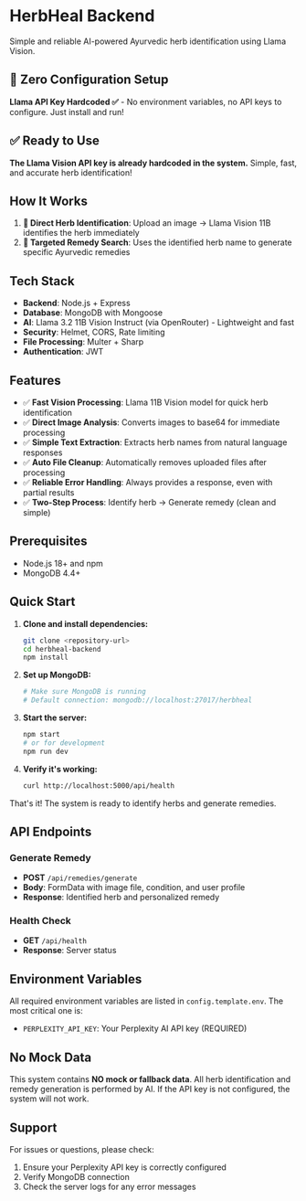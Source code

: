# HerbHeal Backend

Simple and reliable AI-powered Ayurvedic herb identification using Llama Vision.

## 🚀 Zero Configuration Setup

**Llama API Key Hardcoded ✅** - No environment variables, no API keys to configure. Just install and run!

## ✅ Ready to Use

**The Llama Vision API key is already hardcoded in the system.** Simple, fast, and accurate herb identification!

## How It Works

1. **🌿 Direct Herb Identification**: Upload an image → Llama Vision 11B identifies the herb immediately
2. **💊 Targeted Remedy Search**: Uses the identified herb name to generate specific Ayurvedic remedies

## Tech Stack

- **Backend**: Node.js + Express
- **Database**: MongoDB with Mongoose
- **AI**: Llama 3.2 11B Vision Instruct (via OpenRouter) - Lightweight and fast
- **Security**: Helmet, CORS, Rate limiting
- **File Processing**: Multer + Sharp
- **Authentication**: JWT

## Features

- ✅ **Fast Vision Processing**: Llama 11B Vision model for quick herb identification
- ✅ **Direct Image Analysis**: Converts images to base64 for immediate processing
- ✅ **Simple Text Extraction**: Extracts herb names from natural language responses
- ✅ **Auto File Cleanup**: Automatically removes uploaded files after processing
- ✅ **Reliable Error Handling**: Always provides a response, even with partial results
- ✅ **Two-Step Process**: Identify herb → Generate remedy (clean and simple)

## Prerequisites

- Node.js 18+ and npm
- MongoDB 4.4+

## Quick Start

1. **Clone and install dependencies:**
   ```bash
   git clone <repository-url>
   cd herbheal-backend
   npm install
   ```

2. **Set up MongoDB:**
   ```bash
   # Make sure MongoDB is running
   # Default connection: mongodb://localhost:27017/herbheal
   ```

3. **Start the server:**
   ```bash
   npm start
   # or for development
   npm run dev
   ```

4. **Verify it's working:**
   ```bash
   curl http://localhost:5000/api/health
   ```

That's it! The system is ready to identify herbs and generate remedies.

## API Endpoints

### Generate Remedy
- **POST** `/api/remedies/generate`
- **Body**: FormData with image file, condition, and user profile
- **Response**: Identified herb and personalized remedy

### Health Check
- **GET** `/api/health`
- **Response**: Server status

## Environment Variables

All required environment variables are listed in `config.template.env`. The most critical one is:

- `PERPLEXITY_API_KEY`: Your Perplexity AI API key (REQUIRED)

## No Mock Data

This system contains **NO mock or fallback data**. All herb identification and remedy generation is performed by AI. If the API key is not configured, the system will not work.

## Support

For issues or questions, please check:
1. Ensure your Perplexity API key is correctly configured
2. Verify MongoDB connection
3. Check the server logs for any error messages 